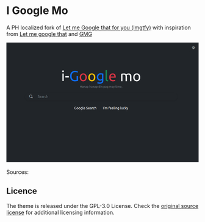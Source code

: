 # I Google Mo

A PH localized fork of [Let me Google that for you (lmgtfy)](https://github.com/NatoBoram/lmgtfy) with inspiration from [Let me google that](https://letmegooglethat.com/) and [GMG](https://github.com/gemji/googlemogago)

[![Screenshot](images/screenshot.png)](https://igooglemo.com)

Sources:

## Licence

The theme is released under the GPL-3.0 License. Check the [original source license](https://github.com/NatoBoram/lmgtfy/blob/master/LICENSE.md) for additional licensing information.

